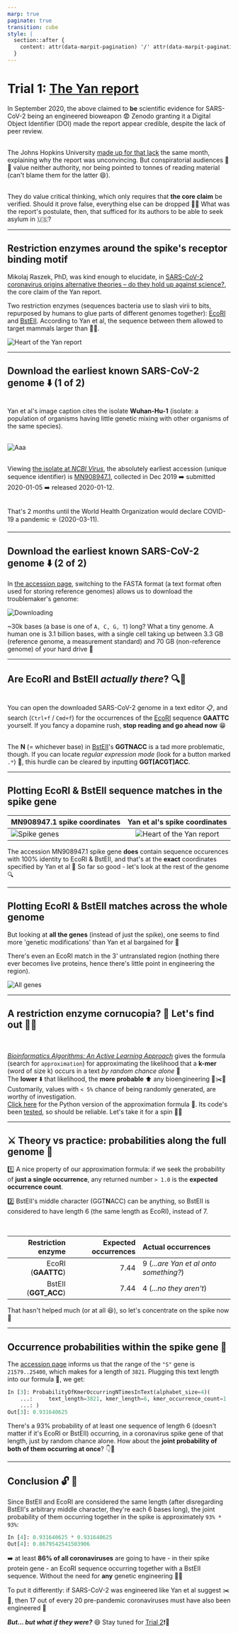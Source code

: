 ```yaml
---
marp: true
paginate: true
transition: cube
style: |
  section::after {
    content: attr(data-marpit-pagination) '/' attr(data-marpit-pagination-total);
  }
---
```


# Trial 1: [The Yan report](https://zenodo.org/record/4028830#.X1_bxGhKg2y)

In September 2020, the above claimed to **be** scientific evidence for SARS-CoV-2 being an engineered bioweapon :fearful: Zenodo granting it a Digital Object Identifier (DOI) made the report appear credible, despite the lack of peer review.

<br>The Johns Hopkins University [made up for that lack](https://www.centerforhealthsecurity.org/our-work/pubs_archive/pubs-pdfs/2020/200921-in-response-yan.pdf) the same month, explaining why the report was unconvincing. But conspiratorial audiences :raised_eyebrow::raised_eyebrow: value neither authority, nor being pointed to tonnes of reading material (can't blame them for the latter :smile:).

<br>They do value critical thinking, which only requires that __the core claim__ be verified. Should it prove false, everything else can be dropped :woman_shrugging: What was the report's postulate, then, that sufficed for its authors to be able to seek asylum in :us:?

---

## Restriction enzymes around the spike's receptor binding motif

Mikolaj Raszek, PhD, was kind enough to elucidate, in [SARS-CoV-2 coronavirus origins alternative theories – do they hold up against science?](https://merogenomics.ca/blog/en/117/SARS-CoV-2_coronavirus_origins_alternative_theories__do_they_hold_up_against_science_Part_2), the core claim of the Yan report.

Two restriction enzymes (sequences bacteria use to slash virii to bits, repurposed by humans to glue parts of different genomes together): [EcoRI](https://www.neb.com/products/r0101-ecori#Product%20Information) and [BstEII](https://www.neb.com/products/r0162-bsteii#Product%20Information). According to Yan et al, the sequence between them allowed to target mammals larger than :bat::bat:.

![Heart of the Yan report](https://user-images.githubusercontent.com/13955209/179063218-748bafb5-5ad1-4f32-a4da-89bd1e3e259f.png)

---

## Download the earliest known SARS-CoV-2 genome :arrow_down: (1 of 2)

<br>Yan et al's image caption cites the isolate **Wuhan-Hu-1** (isolate: a population of organisms having little genetic mixing with other organisms of the same species).

<br>![Aaa](https://user-images.githubusercontent.com/13955209/179288273-5f752b8d-1ed1-4a64-bf0d-61e9d792fe59.png)

<br>Viewing [the isolate at _NCBI Virus_](https://www.ncbi.nlm.nih.gov/labs/virus/vssi/#/virus?SeqType_s=Nucleotide&VirusLineage_ss=Severe%20acute%20respiratory%20syndrome%20coronavirus%202,%20taxid:2697049&IsolateParsed_s=Wuhan-Hu-1), the absolutely earliest accession (unique sequence identifier) is [MN908947.1](https://www.ncbi.nlm.nih.gov/nuccore/MN908947.1), collected in Dec 2019 :arrow_right: submitted 2020-01-05 :arrow_right: released 2020-01-12.

<br>That's 2 months until the World Health Organization would declare COVID-19 a pandemic ☣️ (2020-03-11).

---

## Download the earliest known SARS-CoV-2 genome :arrow_down: (2 of 2)

In [the accession page](https://www.ncbi.nlm.nih.gov/nuccore/MN908947.1), switching to the FASTA format (a text format often used for storing reference genomes) allows us to download the troublemaker's genome:

![Downloading](https://user-images.githubusercontent.com/13955209/179091431-050a1882-24e8-4591-b176-d2d905f269aa.png)

~30k bases (a base is one of `A, C, G, T`) long? What a tiny genome. A human one is 3.1 billion bases, with a single cell taking up between 3.3 GB (reference genome, a measurement standard) and 70 GB (non-reference genome) of your hard drive :see_no_evil:

---

## Are EcoRI and BstEII _actually there_? :mag::eyes:

<br>You can open the downloaded SARS-CoV-2 genome in a text editor :clipboard:, and search (`Ctrl+f` / `Cmd+f`) for the occurrences of the [EcoRI](https://www.neb.com/products/r0101-ecori#Product%20Information) sequence __GAATTC__ yourself. If you fancy a dopamine rush, __stop reading and go ahead now__ :grin:

<br>The __N__ (= whichever base) in [BstEII](https://www.neb.com/products/r0162-bsteii#Product%20Information)'s __GGTNACC__ is a tad more problematic, though. If you can locate _regular expression mode_ (look for a button marked `.*`) :crossed_fingers:, this hurdle can be cleared by inputting __GGT[ACGT]ACC__.

---

## Plotting EcoRI & BstEII sequence matches in the spike gene

MN908947.1 spike coordinates | Yan et al's spike coordinates
--------------|:-----:|
![Spike genes](https://user-images.githubusercontent.com/13955209/179913693-f9ab603e-f143-4309-a19e-0f3996dec3dc.png) | ![Heart of the Yan report](https://user-images.githubusercontent.com/13955209/179063218-748bafb5-5ad1-4f32-a4da-89bd1e3e259f.png)

The accession MN908947.1 spike gene **does** contain sequence occurences with 100% identity to EcoRI & BstEII, and that's at the __exact__ coordinates specified by Yan et al :dart: 
So far so good - let's look at the rest of the genome :mag:

---

## Plotting EcoRI & BstEII matches across the whole genome

But looking at **all the genes** (instead of just the spike), one seems to find more 'genetic modifications' than Yan et al bargained for :thinking:

There's even an EcoRI match in the 3' untranslated region (nothing there ever becomes live proteins, hence there's little point in engineering the region).


![All genes](https://user-images.githubusercontent.com/13955209/179872222-cb2ecf4a-3f04-4a1e-abb5-1cc1f5e15fad.png)

---

## A restriction enzyme cornucopia? :unicorn: Let's find out :woman_shrugging:

<br>

[_Bioinformatics Algorithms: An Active Learning Approach_](https://bioinformaticsalgorithms.com/faqs/replication.html) gives the formula (search for `approximation`) for approximating the likelihood that a **k-mer** (word of size k) occurs in a text *by random chance alone* :game_die:
<br>
The **lower** :arrow_down: that likelihood, the **more probable** :arrow_up: any bioengineering :dna::scissors::dna: Customarily, values with `< 5%` chance of being randomly generated, are worthy of investigation.
<br>
[Click here](https://github.com/engelanna/verifying-sars-cov-2-origin-hypotheses/blob/master/src/probabilities/probability_of_kmer_occurring_n_times_in_text.py#L14-L23) for the Python version of the approximation formula :snake:. Its code's been [tested](https://github.com/engelanna/verifying-sars-cov-2-origin-hypotheses/blob/main/test/probabilities/test_probability_of_kmer_occurring_n_times_in_text.py), so should be reliable. Let's take it for a spin :yarn::cat:

---

## :crossed_swords: Theory vs practice: probabilities along the full genome :dna:

:one: A nice property of our approximation formula: if we seek the probability of **just a single occurrence**, any returned number `> 1.0` is the **expected occurrence count**.

:two: BstEII's middle character  (GGT**N**ACC) can be anything, so BstEII is considered to have length 6 (the same length as EcoRI), instead of 7.

<br>

| Restriction enzyme | Expected occurrences | Actual occurrences |
|-:|-:|:-|
| EcoRI (**GAATTC**) | 7.44 | 9 (_...are Yan et al onto something?_)
| BstEII (**GGT_ACC**) | 7.44 | 4 (_...no they aren't_)

That hasn't helped much (or at all :laughing:), so let's concentrate on the spike now :eyes:

---

## Occurrence probabilities within the spike gene :pushpin:

The [accession page](https://www.ncbi.nlm.nih.gov/nuccore/MN908947.1) informs us that the range of the `"S"` gene is `21579..25400`, which makes for a length of `3821`. Plugging this text length into our formula :electric_plug:, we get:

```python
In [3]: ProbabilityOfKmerOccurringNTimesInText(alphabet_size=4)(
    ...:     text_length=3821, kmer_length=6, kmer_occurrence_count=1
    ...: )
Out[3]: 0.931640625
```

There's a 93% probability of at least one sequence of length 6 (doesn't matter if it's EcoRI or BstEII) occurring, in a coronavirus spike gene of that length, just by random chance alone. How about the **joint probability of both of them occurring at once**? :point_down::eyes:

---

## Conclusion :unlock: :key:

Since BstEII and EcoRI are considered the same length (after disregarding BstEII's arbitrary middle character, they're each 6 bases long), the joint probability of them occurring together in the spike is approximately `93% * 93%`:

```python
In [4]: 0.931640625 * 0.931640625
Out[4]: 0.8679542541503906
```

:arrow_right: at least **86% of all coronaviruses** are going to have - in their spike protein gene - an EcoRI sequence occurring  together with a BstEII sequence. Without the need for **any** genetic engineering :woman_shrugging:

To put it differently: if SARS-CoV-2 was engineered like Yan et al suggest :scissors::dna:, then 17 out of every 20 pre-pandemic coronaviruses must have also been engineered :speak_no_evil:

***But... but what if they were?*** :smile: Stay tuned for [Trial 2](assets/markdown/trial_2_martin_and_mercola.md):exclamation::wave: